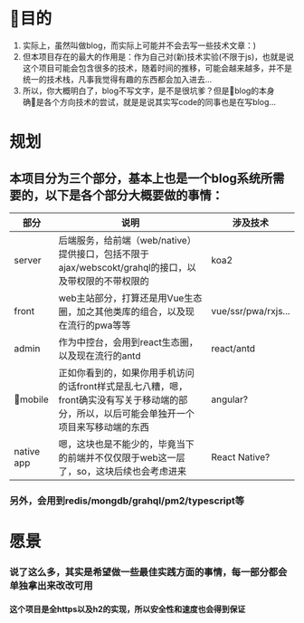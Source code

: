 # 目的
1. 实际上，虽然叫做blog，而实际上可能并不会去写一些技术文章：)
2. 但本项目存在的最大的作用是：作为自己对(新)技术实验(不限于js)，也就是说这个项目可能会包含很多的技术，随着时间的推移，可能会越来越多，并不是统一的技术栈，凡事我觉得有趣的东西都会加入进去...
3. 所以，你大概明白了，blog不写文字，是不是很坑爹？但是blog的本身确是各个方向技术的尝试，就是是说其实写code的同事也是在写blog...

# 规划
  本项目分为三个部分，基本上也是一个blog系统所需要的，以下是各个部分大概要做的事情：
  ---
部分 | 说明 | 涉及技术
--- | --- | ---
server | 后端服务，给前端（web/native）提供接口，包括不限于ajax/webscokt/grahql的接口，以及带权限的不带权限的 | koa2
front | web主站部分，打算还是用Vue生态圈，加之其他类库的组合，以及现在流行的pwa等等  | vue/ssr/pwa/rxjs...
admin | 作为中控台，会用到react生态圈，以及现在流行的antd | react/antd
mobile | 正如你看到的，如果你用手机访问的话front样式是乱七八糟，嗯，front确实没有写关于移动端的部分，所以，以后可能会单独开一个项目来写移动端的东西 | angular?
native app | 嗯，这块也是不能少的，毕竟当下的前端并不仅仅限于web这一层了，so，这块后续也会考虑进来 | React Native?

### 另外，会用到redis/mongdb/grahql/pm2/typescript等

# 愿景

### 说了这么多，其实是希望做一些最佳实践方面的事情，每一部分都会单独拿出来改改可用
#### 这个项目是全https以及h2的实现，所以安全性和速度也会得到保证